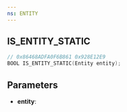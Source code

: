 ```yaml
---
ns: ENTITY
---
```

## IS_ENTITY_STATIC

```c
// 0x86468ADFA0F6B861 0x928E12E9
BOOL IS_ENTITY_STATIC(Entity entity);
```

## Parameters
* **entity**:
